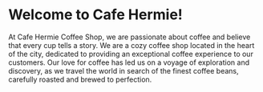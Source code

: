 # Welcome to Cafe Hermie!
At Cafe Hermie Coffee Shop, we are passionate about coffee and believe that every cup tells a story. 
We are a cozy coffee shop located in the heart of the city, dedicated to providing an exceptional coffee 
experience to our customers. Our love for coffee has led us on a voyage of exploration and discovery, as 
we travel the world in search of the finest coffee beans, carefully roasted and brewed to perfection.
